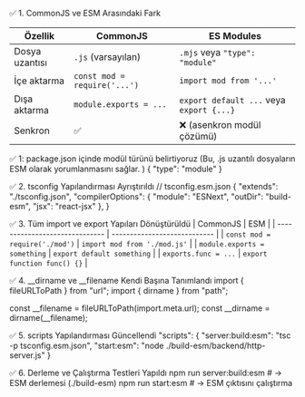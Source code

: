 
✅ 1. CommonJS ve ESM Arasındaki Fark

| Özellik        | CommonJS                     | ES Modules                               |
| -------------- | ---------------------------- | ---------------------------------------- |
| Dosya uzantısı | `.js` (varsayılan)           | `.mjs` veya `"type": "module"`           |
| İçe aktarma    | `const mod = require('...')` | `import mod from '...'`                  |
| Dışa aktarma   | `module.exports = ...`       | `export default ...` veya `export {...}` |
| Senkron        | ✅                            | ❌ (asenkron modül çözümü)                |


✅ 1: package.json içinde modül türünü belirtiyoruz (Bu, .js uzantılı dosyaların ESM olarak yorumlanmasını sağlar. )
{
  "type": "module"
}

✅ 2. tsconfig Yapılandırması Ayrıştırıldı
// tsconfig.esm.json
{
  "extends": "./tsconfig.json",
  "compilerOptions": {
    "module": "ESNext",
    "outDir": "build-esm",
    "jsx": "react-jsx"
  },
}

✅ 3. Tüm import ve export Yapıları Dönüştürüldü
| CommonJS                       | ESM                          |
| ------------------------------ | ---------------------------- |
| `const mod = require('./mod')` | `import mod from './mod.js'` |
| `module.exports = something`   | `export default something`   |
| `exports.func = ...`           | `export function func() {}`  |

✅ 4. __dirname ve __filename Kendi Başına Tanımlandı
import { fileURLToPath } from "url";
import { dirname } from "path";

const __filename = fileURLToPath(import.meta.url);
const __dirname = dirname(__filename);


✅ 5. scripts Yapılandırması Güncellendi
"scripts": {
  "server:build:esm": "tsc -p tsconfig.esm.json",
  "start:esm": "node ./build-esm/backend/http-server.js"
}

✅ 6. Derleme ve Çalıştırma Testleri Yapıldı
npm run server:build:esm   # → ESM derlemesi (./build-esm)
npm run start:esm          # → ESM çıktısını çalıştırma
